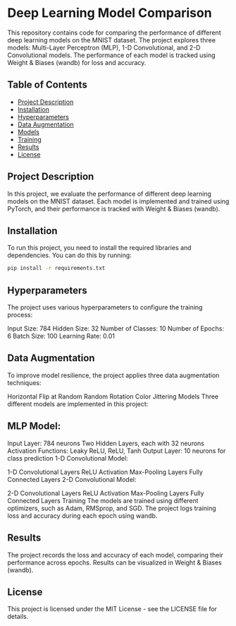 # Deep Learning Model Comparison

This repository contains code for comparing the performance of different deep learning models on the MNIST dataset. The project explores three models: Multi-Layer Perceptron (MLP), 1-D Convolutional, and 2-D Convolutional models. The performance of each model is tracked using Weight & Biases (wandb) for loss and accuracy.

## Table of Contents
- [Project Description](#project-description)
- [Installation](#installation)
- [Hyperparameters](#hyperparameters)
- [Data Augmentation](#data-augmentation)
- [Models](#models)
- [Training](#training)
- [Results](#results)
- [License](#license)

## Project Description

In this project, we evaluate the performance of different deep learning models on the MNIST dataset. Each model is implemented and trained using PyTorch, and their performance is tracked with Weight & Biases (wandb).

## Installation

To run this project, you need to install the required libraries and dependencies. You can do this by running:

```bash
pip install -r requirements.txt
```

## Hyperparameters
The project uses various hyperparameters to configure the training process:

Input Size: 784
Hidden Size: 32
Number of Classes: 10
Number of Epochs: 6
Batch Size: 100
Learning Rate: 0.01

## Data Augmentation
To improve model resilience, the project applies three data augmentation techniques:

Horizontal Flip at Random
Random Rotation
Color Jittering
Models
Three different models are implemented in this project:

## MLP Model:

Input Layer: 784 neurons
Two Hidden Layers, each with 32 neurons
Activation Functions: Leaky ReLU, ReLU, Tanh
Output Layer: 10 neurons for class prediction
1-D Convolutional Model:

1-D Convolutional Layers
ReLU Activation
Max-Pooling Layers
Fully Connected Layers
2-D Convolutional Model:

2-D Convolutional Layers
ReLU Activation
Max-Pooling Layers
Fully Connected Layers
Training
The models are trained using different optimizers, such as Adam, RMSprop, and SGD. The project logs training loss and accuracy during each epoch using wandb.

## Results
The project records the loss and accuracy of each model, comparing their performance across epochs. Results can be visualized in Weight & Biases (wandb).

## License
This project is licensed under the MIT License - see the LICENSE file for details.
